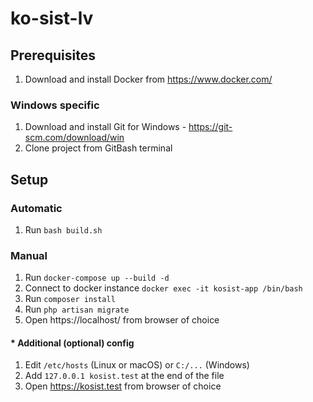 # ko-sist-lv

## Prerequisites
1. Download and install Docker from https://www.docker.com/

### Windows specific
1. Download and install Git for Windows - https://git-scm.com/download/win
2. Clone project from GitBash terminal


## Setup
### Automatic
1. Run `bash build.sh`

### Manual
1. Run `docker-compose up --build -d`
2. Connect to docker instance `docker exec -it kosist-app /bin/bash`
3. Run `composer install`
4. Run `php artisan migrate`
5. Open https://localhost/ from browser of choice

#### * Additional (optional) config
1. Edit `/etc/hosts` (Linux or macOS) or `C:/...` (Windows)
2. Add `127.0.0.1 kosist.test` at the end of the file
3. Open https://kosist.test from browser of choice
